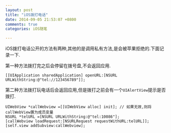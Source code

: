 ```yaml
---
layout: post
title: "iOS拨打电话"
date: 2014-09-05 21:53:07 +0800
comments: true
categories: iOS随笔

---
```


iOS拨打电话公开的方法有两种,其他的是调用私有方法,是会被苹果拒绝的.下面记录一下.

第一种方法拨打完之后会停留在拨号盘,不会返回应用.

```
[[UIApplication sharedApplication] openURL:[NSURL URLWithString:@"tel://123456789"]];
``` 

第二种方法拨打玩电话后会返回应用,但是拨打之前会有一个`UIAlertView`提示是否拨打.

```
UIWebView *callWebview =[[UIWebView alloc] init]; // 如果无效,则将callWebView置为成员变量
NSURL *telURL =[NSURL URLWithString:@"tel:10086"];
[callWebview loadRequest:[NSURLRequest requestWithURL:telURL]];
[self.view addSubview:callWebview];
```